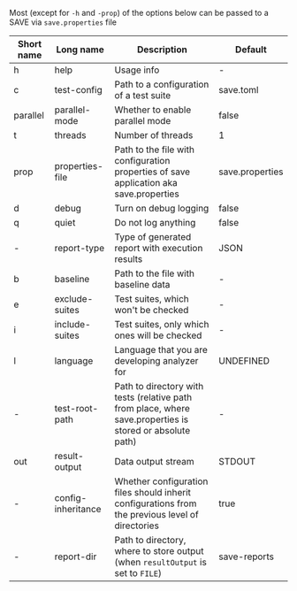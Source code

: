 Most (except for `-h` and `-prop`) of the options below can be passed to a SAVE via `save.properties` file

| Short name | Long name  | Description   | Default |
|------------|------------|---------------|---------------|
| h | help | Usage info | - |
| c | test-config | Path to a configuration of a test suite | save.toml |
| parallel | parallel-mode | Whether to enable parallel mode | false |
| t | threads | Number of threads | 1 |
| prop | properties-file | Path to the file with configuration properties of save application aka save.properties | save.properties |
| d | debug | Turn on debug logging | false |
| q | quiet | Do not log anything | false |
| - | report-type | Type of generated report with execution results | JSON |
| b | baseline | Path to the file with baseline data | - |
| e | exclude-suites | Test suites, which won't be checked | - |
| i | include-suites | Test suites, only which ones will be checked | - |
| l | language | Language that you are developing analyzer for | UNDEFINED |
| - | test-root-path | Path to directory with tests (relative path from place, where save.properties is stored or absolute path) | - |
| out | result-output | Data output stream | STDOUT |
| - | config-inheritance | Whether configuration files should inherit configurations from the previous level of directories | true |
| - | report-dir | Path to directory, where to store output (when `resultOutput` is set to `FILE`) | save-reports |